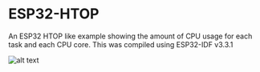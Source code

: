 # ESP32-HTOP

An ESP32 HTOP like example showing the amount of CPU usage for each task and each CPU core.
This was compiled using ESP32-IDF v3.3.1



![alt text](https://github.com/versamodule/ESP32-HTOP/blob/master/HTOP%20Image/Htop.jpg)
